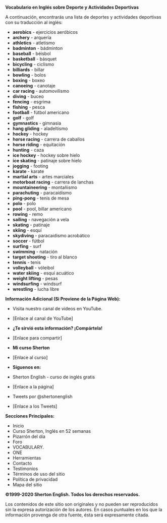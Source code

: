 

**Vocabulario en Inglés sobre Deporte y Actividades Deportivas**

A continuación, encontrarás una lista de deportes y actividades deportivas con su traducción al inglés:

*   **aerobics** - ejercicios aeróbicos
*   **archery** - arquería
*   **athletics** - atletismo
*   **badminton** - bádminton
*   **baseball** - béisbol
*   **basketball** - básquet
*   **bicycling** - ciclismo
*   **billiards** - billar
*   **bowling** - bolos
*   **boxing** - boxeo
*   **canoeing** - canotaje
*   **car racing** - automovilismo
*   **diving** - buceo
*   **fencing** - esgrima
*   **fishing** - pesca
*   **football** - fútbol americano
*   **golf** - golf
*   **gymnastics** - gimnasia
*   **hang gliding** - aladeltismo
*   **hockey** - hockey
*   **horse racing** - carrera de caballos
*   **horse riding** - equitación
*   **hunting** - caza
*   **ice hockey** - hockey sobre hielo
*   **ice skating** - patinaje sobre hielo
*   **jogging** - footing
*   **karate** - karate
*   **martial arts** - artes marciales
*   **motorboat racing** - carrera de lanchas
*   **mountaineering** - montañismo
*   **parachuting** - paracaidismo
*   **ping-pong** - tenis de mesa
*   **polo** - polo
*   **pool** - pool, billar americano
*   **rowing** - remo
*   **sailing** - navegación a vela
*   **skating** - patinaje
*   **skiing** - esquí
*   **skydiving** - paracaidismo acrobático
*   **soccer** - fútbol
*   **surfing** - surf
*   **swimming** - natación
*   **target shooting** - tiro al blanco
*   **tennis** - tenis
*   **volleyball** - vóleibol
*   **water skiing** - esquí acuático
*   **weight lifting** - pesas
*   **windsurfing** - windsurf
*   **wrestling** - lucha libre

**Información Adicional (Si Proviene de la Página Web):**

*   Visita nuestro canal de videos en YouTube.
*   [Enlace al canal de YouTube]

*   **¿Te sirvió esta información? ¡Compártela!**
*   [Enlace para compartir]

*   **Mi curso Sherton**
*   [Enlace al curso]

*   **Síguenos en:**
*   Sherton English - curso de inglés gratis
*   [Enlace a la página]

*   Tweets por @shertonenglish
*   [Enlace a los Tweets]

**Secciones Principales:**

*   Inicio
*   Curso Sherton, Inglés en 52 semanas
*   Pizarrón del día
*   Foro
*   VOCABULARY.
*   ONE
*   Herramientas
*   Contacto
*   Testimonios
*   Términos de uso del sitio
*   Política de privacidad
*   Mapa del sitio

**©1999-2020 Sherton English. Todos los derechos reservados.**

Los contenidos de este sitio son originales y no pueden ser reproducidos sin la expresa autorización de los autores. En casos puntuales en los que la información provenga de otra fuente, ésta será expresamente citada.
